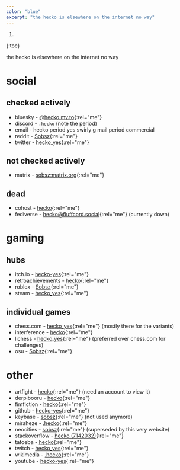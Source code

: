 ```yaml
---
color: "blue"
excerpt: "the hecko is elsewhere on the internet no way"
---
```


1. 
{:toc}

the hecko is elsewhere on the internet no way

# social

## checked actively

- bluesky - [@hecko.my.to](https://bsky.app/profile/hecko.my.to){:rel="me"}
- discord - `.hecko` (note the period)
- email - hecko period yes swirly g mail period commercial
- reddit - [Sobsz](https://www.reddit.com/user/Sobsz){:rel="me"}
- twitter - [hecko_yes](https://twitter.com/hecko_yes){:rel="me"}

## not checked actively

- matrix - [sobsz:matrix.org](https://matrix.to/#/@sobsz:matrix.org){:rel="me"}

## dead

- cohost - [hecko](https://cohost.org/hecko){:rel="me"}
- fediverse - [hecko@fluffcord.social](https://fluffcord.social/@hecko){:rel="me"} (currently down)

# gaming

## hubs

- itch.io - [hecko-yes](https://hecko-yes.itch.io/){:rel="me"}
- retroachievements - [hecko](https://retroachievements.org/user/hecko){:rel="me"}
- roblox - [Sobsz](https://www.roblox.com/users/124271832/profile){:rel="me"}
- steam - [hecko_yes](https://steamcommunity.com/id/hecko_yes){:rel="me"}

## individual games

- chess.com - [hecko_yes](https://www.chess.com/member/hecko_yes){:rel="me"} (mostly there for the variants)
- interference - [hecko](https://www.playinterference.com/players/hecko){:rel="me"}
- lichess - [hecko_yes](https://lichess.org/@/hecko_yes){:rel="me"} (preferred over chess.com for challenges)
- osu - [Sobsz](https://osu.ppy.sh/users/7557974){:rel="me"}

# other

- artfight - [hecko](https://artfight.net/~hecko){:rel="me"} (need an account to view it)
- derpibooru - [hecko](https://derpibooru.org/profiles/hecko){:rel="me"}
- fimfiction - [hecko](https://www.fimfiction.net/user/335946/hecko){:rel="me"}
- github - [hecko-yes](https://github.com/hecko-yes){:rel="me"}
- keybase - [sobsz](https://keybase.io/sobsz){:rel="me"} (not used anymore)
- miraheze - [.hecko](https://meta.miraheze.org/wiki/User:.hecko){:rel="me"}
- neocities - [sobsz](https://sobsz.neocities.org/){:rel="me"} (superseded by this very website)
- stackoverflow - [hecko (7142032)](https://stackoverflow.com/users/7142032/hecko){:rel="me"}
- tatoeba - [hecko](https://tatoeba.org/en/user/profile/hecko){:rel="me"}
- twitch - [hecko_yes](https://www.twitch.tv/hecko_yes){:rel="me"}
- wikimedia - [.hecko](https://meta.wikimedia.org/wiki/User:.hecko){:rel="me"}
- youtube - [hecko-yes](https://www.youtube.com/channel/UCfwoJszjdfe2p6YY0FpXFYA){:rel="me"}
